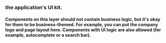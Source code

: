 ### the application's UI kit.

#### Components on this layer should not contain business logic, but it's okay for them to be business-themed. For example, you can put the company logo and page layout here. Components with UI logic are also allowed (for example, autocomplete or a search bar).
